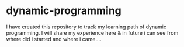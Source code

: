 # dynamic-programming
I have created this repository to track my learning path of dynamic programming. I will share my experience here  &amp; in future i can see from where did i started and where i came....
